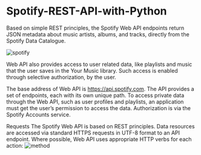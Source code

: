 # Spotify-REST-API-with-Python
Based on simple REST principles, the Spotify Web API endpoints return JSON metadata about music artists, albums, and tracks, directly from the Spotify Data Catalogue.

![spotify](https://user-images.githubusercontent.com/25379742/106225408-11c38a80-61b3-11eb-8640-cd3688fb79c1.jpg)


Web API also provides access to user related data, like playlists and music that the user saves in the Your Music library. Such access is enabled through selective authorization, by the user.

The base address of Web API is https://api.spotify.com. The API provides a set of endpoints, each with its own unique path. To access private data through the Web API, such as user profiles and playlists, an application must get the user’s permission to access the data. Authorization is via the Spotify Accounts service.

Requests
The Spotify Web API is based on REST principles. Data resources are accessed via standard HTTPS requests in UTF-8 format to an API endpoint. Where possible, Web API uses appropriate HTTP verbs for each action:
![method](https://user-images.githubusercontent.com/25379742/106225799-dd040300-61b3-11eb-8966-866e6f3c190d.jpg)

